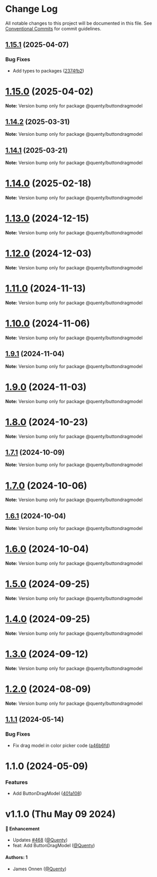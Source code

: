 # Change Log

All notable changes to this project will be documented in this file.
See [Conventional Commits](https://conventionalcommits.org) for commit guidelines.

## [1.15.1](https://github.com/Quenty/NevermoreEngine/compare/@quenty/buttondragmodel@1.15.0...@quenty/buttondragmodel@1.15.1) (2025-04-07)


### Bug Fixes

* Add types to packages ([2374fb2](https://github.com/Quenty/NevermoreEngine/commit/2374fb2b043cfbe0e9b507b3316eec46a4e353a0))





# [1.15.0](https://github.com/Quenty/NevermoreEngine/compare/@quenty/buttondragmodel@1.14.2...@quenty/buttondragmodel@1.15.0) (2025-04-02)

**Note:** Version bump only for package @quenty/buttondragmodel





## [1.14.2](https://github.com/Quenty/NevermoreEngine/compare/@quenty/buttondragmodel@1.14.1...@quenty/buttondragmodel@1.14.2) (2025-03-31)

**Note:** Version bump only for package @quenty/buttondragmodel





## [1.14.1](https://github.com/Quenty/NevermoreEngine/compare/@quenty/buttondragmodel@1.14.0...@quenty/buttondragmodel@1.14.1) (2025-03-21)

**Note:** Version bump only for package @quenty/buttondragmodel





# [1.14.0](https://github.com/Quenty/NevermoreEngine/compare/@quenty/buttondragmodel@1.13.0...@quenty/buttondragmodel@1.14.0) (2025-02-18)

**Note:** Version bump only for package @quenty/buttondragmodel





# [1.13.0](https://github.com/Quenty/NevermoreEngine/compare/@quenty/buttondragmodel@1.12.0...@quenty/buttondragmodel@1.13.0) (2024-12-15)

**Note:** Version bump only for package @quenty/buttondragmodel





# [1.12.0](https://github.com/Quenty/NevermoreEngine/compare/@quenty/buttondragmodel@1.11.0...@quenty/buttondragmodel@1.12.0) (2024-12-03)

**Note:** Version bump only for package @quenty/buttondragmodel





# [1.11.0](https://github.com/Quenty/NevermoreEngine/compare/@quenty/buttondragmodel@1.10.0...@quenty/buttondragmodel@1.11.0) (2024-11-13)

**Note:** Version bump only for package @quenty/buttondragmodel





# [1.10.0](https://github.com/Quenty/NevermoreEngine/compare/@quenty/buttondragmodel@1.9.1...@quenty/buttondragmodel@1.10.0) (2024-11-06)

**Note:** Version bump only for package @quenty/buttondragmodel





## [1.9.1](https://github.com/Quenty/NevermoreEngine/compare/@quenty/buttondragmodel@1.9.0...@quenty/buttondragmodel@1.9.1) (2024-11-04)

**Note:** Version bump only for package @quenty/buttondragmodel





# [1.9.0](https://github.com/Quenty/NevermoreEngine/compare/@quenty/buttondragmodel@1.8.0...@quenty/buttondragmodel@1.9.0) (2024-11-03)

**Note:** Version bump only for package @quenty/buttondragmodel





# [1.8.0](https://github.com/Quenty/NevermoreEngine/compare/@quenty/buttondragmodel@1.7.1...@quenty/buttondragmodel@1.8.0) (2024-10-23)

**Note:** Version bump only for package @quenty/buttondragmodel





## [1.7.1](https://github.com/Quenty/NevermoreEngine/compare/@quenty/buttondragmodel@1.7.0...@quenty/buttondragmodel@1.7.1) (2024-10-09)

**Note:** Version bump only for package @quenty/buttondragmodel





# [1.7.0](https://github.com/Quenty/NevermoreEngine/compare/@quenty/buttondragmodel@1.6.1...@quenty/buttondragmodel@1.7.0) (2024-10-06)

**Note:** Version bump only for package @quenty/buttondragmodel





## [1.6.1](https://github.com/Quenty/NevermoreEngine/compare/@quenty/buttondragmodel@1.6.0...@quenty/buttondragmodel@1.6.1) (2024-10-04)

**Note:** Version bump only for package @quenty/buttondragmodel





# [1.6.0](https://github.com/Quenty/NevermoreEngine/compare/@quenty/buttondragmodel@1.5.0...@quenty/buttondragmodel@1.6.0) (2024-10-04)

**Note:** Version bump only for package @quenty/buttondragmodel





# [1.5.0](https://github.com/Quenty/NevermoreEngine/compare/@quenty/buttondragmodel@1.4.0...@quenty/buttondragmodel@1.5.0) (2024-09-25)

**Note:** Version bump only for package @quenty/buttondragmodel





# [1.4.0](https://github.com/Quenty/NevermoreEngine/compare/@quenty/buttondragmodel@1.3.0...@quenty/buttondragmodel@1.4.0) (2024-09-25)

**Note:** Version bump only for package @quenty/buttondragmodel





# [1.3.0](https://github.com/Quenty/NevermoreEngine/compare/@quenty/buttondragmodel@1.2.0...@quenty/buttondragmodel@1.3.0) (2024-09-12)

**Note:** Version bump only for package @quenty/buttondragmodel





# [1.2.0](https://github.com/Quenty/NevermoreEngine/compare/@quenty/buttondragmodel@1.1.1...@quenty/buttondragmodel@1.2.0) (2024-08-09)

**Note:** Version bump only for package @quenty/buttondragmodel





## [1.1.1](https://github.com/Quenty/NevermoreEngine/compare/@quenty/buttondragmodel@1.1.0...@quenty/buttondragmodel@1.1.1) (2024-05-14)


### Bug Fixes

* Fix drag model in color picker code ([a46b6fd](https://github.com/Quenty/NevermoreEngine/commit/a46b6fd06a7a385cdbca1ec6e6102becd499e579))





# 1.1.0 (2024-05-09)


### Features

* Add ButtonDragModel ([401a108](https://github.com/Quenty/NevermoreEngine/commit/401a108c422e5582298ac69a6d50a34a771492b4))





# v1.1.0 (Thu May 09 2024)

#### 🚀 Enhancement

- Updates [#468](https://github.com/Quenty/NevermoreEngine/pull/468) ([@Quenty](https://github.com/Quenty))
- feat: Add ButtonDragModel ([@Quenty](https://github.com/Quenty))

#### Authors: 1

- James Onnen ([@Quenty](https://github.com/Quenty))
